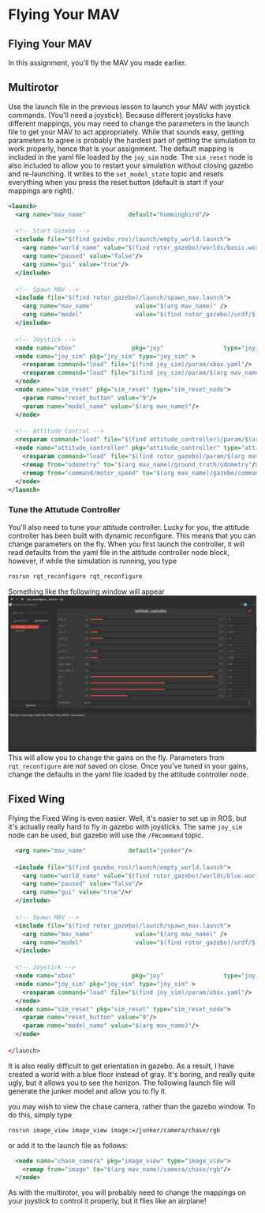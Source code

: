 # Flying Your MAV

## Flying Your MAV
In this assignment, you'll fly the MAV you made earlier. 

## Multirotor
Use the launch file in the previous lesson to launch your MAV with joystick commands. (You'll need a joystick). Because different joysticks have different mappings, you may need to change the parameters in the launch file to get your MAV to act appropriately. While that sounds easy, getting parameters to agree is probably the hardest part of getting the simulation to work properly, hence that is your assignment. The default mapping is included in the yaml file loaded by the `joy_sim` node. The `sim_reset` node is also included to allow you to restart your simulation without closing gazebo and re-launching. It writes to the `set_model_state` topic and resets everything when you press the reset button (default is start if your mappings are right). 

```xml
<launch>
  <arg name="mav_name"            default="hummingbird"/>

  <!-- Start Gazebo -->
  <include file="$(find gazebo_ros)/launch/empty_world.launch">
    <arg name="world_name" value="$(find rotor_gazebo)/worlds/basic.world"/>
    <arg name="paused" value="false"/>
    <arg name="gui" value="true"/>
  </include>

  <!-- Spawn MAV -->
  <include file="$(find rotor_gazebo)/launch/spawn_mav.launch">
    <arg name="mav_name"            value="$(arg mav_name)" />
    <arg name="model"               value="$(find rotor_gazebo)/urdf/$(arg mav_name)/$(arg mav_name)_base.xacro" />
  </include>

  <!-- Joystick -->
  <node name="xbox"                pkg="joy"                 type="joy_node"/>
  <node name="joy_sim" pkg="joy_sim" type="joy_sim" >
    <rosparam command="load" file="$(find joy_sim)/param/xbox.yaml"/>
    <rosparam command="load" file="$(find joy_sim)/param/$(arg mav_name).yaml"/>
  </node>
  <node name="sim_reset" pkg="sim_reset" type="sim_reset_node">
    <param name="reset_button" value="9"/>
    <param name="model_name" value="$(arg mav_name)"/>
  </node>

  <!-- Attitude Control -->
  <rosparam command="load" file="$(find attitude_controller)/param/$(arg mav_name).yaml"/>
  <node name="attitude_controller" pkg="attitude_controller" type="attitude_controller_node">
    <rosparam command="load" file="$(find rotor_gazebo)/param/$(arg mav_name).yaml"/>
    <remap from="odometry" to="$(arg mav_name)/ground_truth/odometry"/>
    <remap from="command/motor_speed" to="$(arg mav_name)/gazebo/command/motor_speed"/>
  </node>
</launch>
```

### Tune the Attutude Controller
You'll also need to tune your attitude controller. Lucky for you, the attitude controller has been built with dynamic reconfigure. This means that you can change parameters on the fly. When you first launch the controller, it will read defaults from the yaml file in the attitude controller node block, however, if while the simulation is running, you type 

```xml
rosrun rqt_reconfigure rqt_reconfigure
```

Something like the following window will appear
![rqt_reconfigure](Gazebo_rqt_reconfigure.png)
This will allow you to change the gains on the fly. Parameters from `rqt_reconfigure` are *not* saved on close. Once you've tuned in your gains, change the defaults in the yaml file loaded by the attitude controller node. 

## Fixed Wing
Flying the Fixed Wing is even easier. Well, it's easier to set up in ROS, but it's actually really hard to fly in gazebo with joysticks. The same `joy_sim` node can be used, but gazebo will use the `/FWcommand` topic.

```xml
  <arg name="mav_name"            default="junker"/>

  <include file="$(find gazebo_ros)/launch/empty_world.launch">
    <arg name="world_name" value="$(find rotor_gazebo)/worlds/blue.world"/>
    <arg name="paused" value="false"/>
    <arg name="gui" value="true"/>r
  </include>

  <!-- Spawn MAV -->
  <include file="$(find rotor_gazebo)/launch/spawn_mav.launch">
    <arg name="mav_name"            value="$(arg mav_name)" />
    <arg name="model"               value="$(find rotor_gazebo)/urdf/$(arg mav_name)/$(arg mav_name)_base.xacro" />
  </include>

  <!-- Joystick -->
  <node name="xbox"                pkg="joy"                 type="joy_node"/>
  <node name="joy_sim" pkg="joy_sim" type="joy_sim" >
    <rosparam command="load" file="$(find joy_sim)/param/xbox.yaml"/>
  </node>
  <node name="sim_reset" pkg="sim_reset" type="sim_reset_node">
    <param name="reset_button" value="9"/>
    <param name="model_name" value="$(arg mav_name)"/>
  </node>

</launch>
```

It is also really difficult to get orientation in gazebo. As a result, I have created a world with a blue floor instead of gray. It's boring, and really quite ugly, but it allows you to see the horizon. The following launch file will generate the junker model and allow you to fly it. 

you may wish to view the chase camera, rather than the gazebo window. To do this, simply type 
```xml
rosrun image_view image_view image:=/junker/camera/chase/rgb
```
or add it to the launch file as follows: 
```xml
  <node name="chase_camera" pkg="image_view" type="image_view">
    <remap from="image" to="$(arg mav_name)/camera/chase/rgb"/>
  </node>
```
As with the multirotor, you will probably need to change the mappings on your joystick to control it properly, but it flies like an airplane! 
